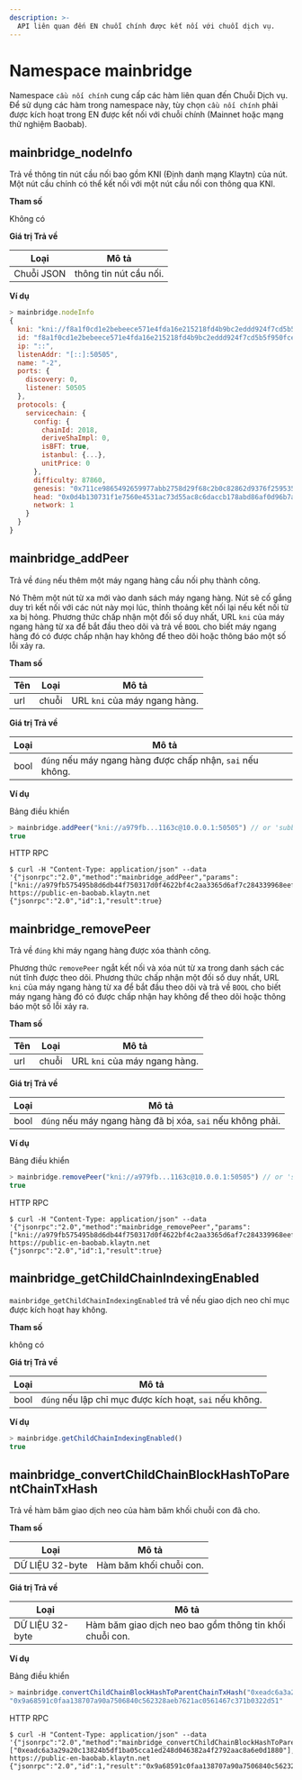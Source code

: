 ```yaml
---
description: >-
  API liên quan đến EN chuỗi chính được kết nối với chuỗi dịch vụ.
---
```


# Namespace mainbridge <a id="namespace-mainbridge"></a>

Namespace `cầu nối chính` cung cấp các hàm liên quan đến Chuỗi Dịch vụ. Để sử dụng các hàm trong namespace này, tùy chọn `cầu nối chính` phải được kích hoạt trong EN được kết nối với chuỗi chính (Mainnet hoặc mạng thử nghiệm Baobab).

## mainbridge_nodeInfo <a id="mainbridge_nodeInfo"></a>

Trả về thông tin nút cầu nối bao gồm KNI (Định danh mạng Klaytn) ​​của nút. Một nút cầu chính có thể kết nối với một nút cầu nối con thông qua KNI.

**Tham số**

Không có

**Giá trị Trả về**

| Loại      | Mô tả                  |
| ---------- | ---------------------- |
| Chuỗi JSON | thông tin nút cầu nối. |

**Ví dụ**

```javascript
> mainbridge.nodeInfo
{
  kni: "kni://f8a1f0cd1e2bebeece571e4fda16e215218fd4b9bc2eddd924f7cd5b5f950fcec8f4b8cd3851390d1d0bacf1b15e1c4a38c882252e429a28d16eeb6edbacd726@[::]:50505?discport=0",
  id: "f8a1f0cd1e2bebeece571e4fda16e215218fd4b9bc2eddd924f7cd5b5f950fcec8f4b8cd3851390d1d0bacf1b15e1c4a38c882252e429a28d16eeb6edbacd726",
  ip: "::",
  listenAddr: "[::]:50505",
  name: "-2",
  ports: {
    discovery: 0,
    listener: 50505
  },
  protocols: {
    servicechain: {
      config: {
        chainId: 2018,
        deriveShaImpl: 0,
        isBFT: true,
        istanbul: {...},
        unitPrice: 0
      },
      difficulty: 87860,
      genesis: "0x711ce9865492659977abb2758d29f68c2b0c82862d9376f25953579f64f95b58",
      head: "0x0d4b130731f1e7560e4531ac73d55ac8c6daccb178abd86af0d96b7aafded7c5",
      network: 1
    }
  }
}
```

## mainbridge_addPeer  <a id="mainbridge_addPeer"></a>
Trả về `đúng` nếu thêm một máy ngang hàng cầu nối phụ thành công.

Nó Thêm một nút từ xa mới vào danh sách máy ngang hàng. Nút sẽ cố gắng duy trì kết nối với các nút này mọi lúc, thỉnh thoảng kết nối lại nếu kết nối từ xa bị hỏng. Phương thức chấp nhận một đối số duy nhất, URL `kni` của máy ngang hàng từ xa để bắt đầu theo dõi và trả về `BOOL` cho biết máy ngang hàng đó có được chấp nhận hay không để theo dõi hoặc thông báo một số lỗi xảy ra.

**Tham số**

| Tên | Loại | Mô tả                         |
| --- | ----- | ----------------------------- |
| url | chuỗi | URL `kni` của máy ngang hàng. |

**Giá trị Trả về**

| Loại | Mô tả                                                      |
| ----- | ---------------------------------------------------------- |
| bool  | `đúng` nếu máy ngang hàng được chấp nhận, `sai` nếu không. |

**Ví dụ**

Bảng điều khiển

```javascript
> mainbridge.addPeer("kni://a979fb...1163c@10.0.0.1:50505") // or 'subbridge.addPeer'
true
```
HTTP RPC

```shell
$ curl -H "Content-Type: application/json" --data '{"jsonrpc":"2.0","method":"mainbridge_addPeer","params":["kni://a979fb575495b8d6db44f750317d0f4622bf4c2aa3365d6af7c284339968eef29b69ad0dce72a4d8db5ebb4968de0e3bec910127f134779fbcb0cb6d3331163c@10.0.0.1:50505"],"id":1}' https://public-en-baobab.klaytn.net
{"jsonrpc":"2.0","id":1,"result":true}
```

## mainbridge_removePeer <a id="mainbridge_removePeer"></a>
Trả về `đúng` khi máy ngang hàng được xóa thành công.

Phương thức `removePeer` ngắt kết nối và xóa nút từ xa trong danh sách các nút tĩnh được theo dõi. Phương thức chấp nhận một đối số duy nhất, URL `kni` của máy ngang hàng từ xa để bắt đầu theo dõi và trả về `BOOL` cho biết máy ngang hàng đó có được chấp nhận hay không để theo dõi hoặc thông báo một số lỗi xảy ra.

**Tham số**

| Tên | Loại | Mô tả                         |
| --- | ----- | ----------------------------- |
| url | chuỗi | URL `kni` của máy ngang hàng. |

**Giá trị Trả về**

| Loại | Mô tả                                                      |
| ----- | ---------------------------------------------------------- |
| bool  | `đúng` nếu máy ngang hàng đã bị xóa, `sai` nếu không phải. |

**Ví dụ**

Bảng điều khiển

```javascript
> mainbridge.removePeer("kni://a979fb...1163c@10.0.0.1:50505") // or 'subbridge.removePeer'
true
```

HTTP RPC

```shell
$ curl -H "Content-Type: application/json" --data '{"jsonrpc":"2.0","method":"mainbridge_removePeer","params":["kni://a979fb575495b8d6db44f750317d0f4622bf4c2aa3365d6af7c284339968eef29b69ad0dce72a4d8db5ebb4968de0e3bec910127f134779fbcb0cb6d3331163c@10.0.0.1:50505"],"id":1}' https://public-en-baobab.klaytn.net
{"jsonrpc":"2.0","id":1,"result":true}
```

## mainbridge_getChildChainIndexingEnabled <a id="mainbridge_getChildChainIndexingEnabled"></a>

`mainbridge_getChildChainIndexingEnabled` trả về nếu giao dịch neo chỉ mục được kích hoạt hay không.

**Tham số**

không có

**Giá trị Trả về**

| Loại | Mô tả                                                   |
| ----- | ------------------------------------------------------- |
| bool  | `đúng` nếu lập chỉ mục được kích hoạt, `sai` nếu không. |

**Ví dụ**

```javascript
> mainbridge.getChildChainIndexingEnabled()
true
```

## mainbridge_convertChildChainBlockHashToParentChainTxHash <a id="mainbridge_convertChildChainBlockHashToParentChainTxHash"></a>

Trả về hàm băm giao dịch neo của hàm băm khối chuỗi con đã cho.

**Tham số**

| Loại            | Mô tả                   |
| --------------- | ----------------------- |
| DỮ LIỆU 32-byte | Hàm băm khối chuỗi con. |

**Giá trị Trả về**

| Loại           | Mô tả                                                   |
| --------------- | ------------------------------------------------------- |
| DỮ LIỆU 32-byte | Hàm băm giao dịch neo bao gồm thông tin khối chuỗi con. |

**Ví dụ**

Bảng điều khiển

```javascript
> mainbridge.convertChildChainBlockHashToParentChainTxHash("0xeadc6a3a29a20c13824b5df1ba05cca1ed248d046382a4f2792aac8a6e0d1880")
"0x9a68591c0faa138707a90a7506840c562328aeb7621ac0561467c371b0322d51"
```

HTTP RPC

```shell
$ curl -H "Content-Type: application/json" --data '{"jsonrpc":"2.0","method":"mainbridge_convertChildChainBlockHashToParentChainTxHash","params":["0xeadc6a3a29a20c13824b5df1ba05cca1ed248d046382a4f2792aac8a6e0d1880"],"id":1}' https://public-en-baobab.klaytn.net
{"jsonrpc":"2.0","id":1,"result":"0x9a68591c0faa138707a90a7506840c562328aeb7621ac0561467c371b0322d51"}
```

